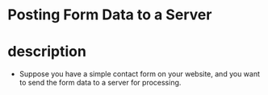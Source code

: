 # Posting Form Data to a Server

# description

- Suppose you have a simple contact form on your website, and you want to send the form data to a server for processing.
